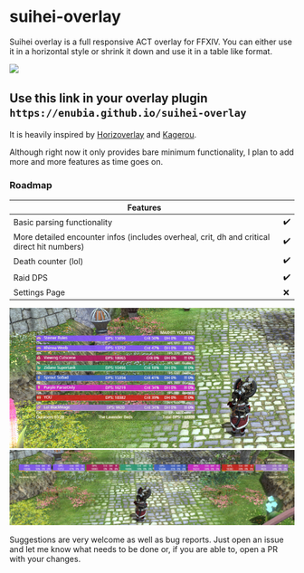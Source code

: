 # suihei-overlay

Suihei overlay is a full responsive ACT overlay for FFXIV. You can either use it in a horizontal style or shrink it down and use it in a table like format.

<img src="markdownImages/showcase.gif" width="1000">

## Use this link in your overlay plugin ```https://enubia.github.io/suihei-overlay```

It is heavily inspired by [Horizoverlay](https://github.com/bsides/horizoverlay) and [Kagerou](https://github.com/hibiyasleep/kagerou).

Although right now it only provides bare minimum functionality, I plan to add more and more features as time goes on.

### Roadmap

| Features                                                                                    |                    |
| ------------------------------------------------------------------------------------------- | ------------------ |
| Basic parsing functionality                                                                 | :heavy_check_mark: |
| More detailed encounter infos (includes overheal, crit, dh and critical direct hit numbers) | :heavy_check_mark: |
| Death counter (lol)                                                                         | :heavy_check_mark: |
| Raid DPS                                                                                    | :heavy_check_mark: |
| Settings Page                                                                               | :x:                |

![tableView](markdownImages/table.jpeg)
![tableView](markdownImages/horizontal.jpeg)

Suggestions are very welcome as well as bug reports. Just open an issue and let me know what needs to be done or, if you are able to, open a PR with your changes.
